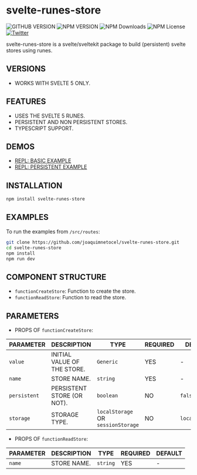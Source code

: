 # svelte-runes-store

![GITHUB VERSION](https://img.shields.io/github/package-json/v/joaquimnetocel/svelte-runes-store?label=github%20version&logo=github&color=lightgray) ![NPM VERSION](https://img.shields.io/npm/v/svelte-runes-store?color=red&logo=npm&label=npm%20version) ![NPM Downloads](https://img.shields.io/npm/dw/svelte-runes-store?color=red&label=npm%20downloads&logo=npm) ![NPM License](https://img.shields.io/npm/l/svelte-runes-store?color) [![Twitter](https://img.shields.io/twitter/follow/:twitterHandle.svg?style=social&label=@joaquimnetocel)](https://twitter.com/joaquimnetocel)

svelte-runes-store is a svelte/sveltekit package to build (persistent) svelte stores using runes.

## VERSIONS

- WORKS WITH SVELTE 5 ONLY.

## FEATURES

- USES THE SVELTE 5 RUNES.
- PERSISTENT AND NON PERSISTENT STORES.
- TYPESCRIPT SUPPORT.

## DEMOS

- [REPL: BASIC EXAMPLE](?)
- [REPL: PERSISTENT EXAMPLE](?)

## INSTALLATION

```bash
npm install svelte-runes-store
```

## EXAMPLES

To run the examples from `/src/routes`:

```bash
git clone https://github.com/joaquimnetocel/svelte-runes-store.git
cd svelte-runes-store
npm install
npm run dev
```

## COMPONENT STRUCTURE

- `functionCreateStore`: Function to create the store.
- `functionReadStore`: Function to read the store.

## PARAMETERS

- PROPS OF `functionCreateStore`:

| PARAMETER    | DESCRIPTION                 | TYPE                               | REQUIRED | DEFAULT        |
| ------------ | --------------------------- | ---------------------------------- | -------- | -------------- |
| `value`      | INITIAL VALUE OF THE STORE. | `Generic`                          | YES      | -              |
| `name`       | STORE NAME.                 | `string`                           | YES      | -              |
| `persistent` | PERSISTENT STORE (OR NOT).  | `boolean`                          | NO       | `false`        |
| `storage`    | STORAGE TYPE.               | `localStorage` OR `sessionStorage` | NO       | `localStorage` |

- PROPS OF `functionReadStore`:

| PARAMETER | DESCRIPTION | TYPE     | REQUIRED | DEFAULT |
| --------- | ----------- | -------- | -------- | ------- |
| `name`    | STORE NAME. | `string` | YES      | -       |
